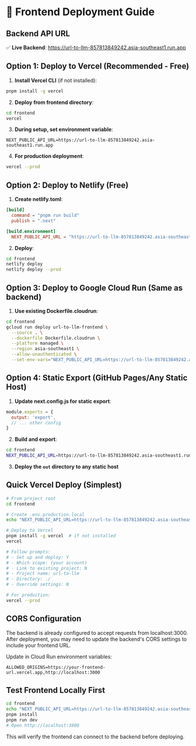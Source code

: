 # 🚀 Frontend Deployment Guide

## Backend API URL
✅ **Live Backend**: https://url-to-llm-857813849242.asia-southeast1.run.app

## Option 1: Deploy to Vercel (Recommended - Free)

1. **Install Vercel CLI** (if not installed):
```bash
pnpm install -g vercel
```

2. **Deploy from frontend directory**:
```bash
cd frontend
vercel
```

3. **During setup, set environment variable**:
```
NEXT_PUBLIC_API_URL=https://url-to-llm-857813849242.asia-southeast1.run.app
```

4. **For production deployment**:
```bash
vercel --prod
```

## Option 2: Deploy to Netlify (Free)

1. **Create netlify.toml**:
```toml
[build]
  command = "pnpm run build"
  publish = ".next"

[build.environment]
  NEXT_PUBLIC_API_URL = "https://url-to-llm-857813849242.asia-southeast1.run.app"
```

2. **Deploy**:
```bash
cd frontend
netlify deploy
netlify deploy --prod
```

## Option 3: Deploy to Google Cloud Run (Same as backend)

1. **Use existing Dockerfile.cloudrun**:
```bash
cd frontend
gcloud run deploy url-to-llm-frontend \
  --source . \
  --dockerfile Dockerfile.cloudrun \
  --platform managed \
  --region asia-southeast1 \
  --allow-unauthenticated \
  --set-env-vars="NEXT_PUBLIC_API_URL=https://url-to-llm-857813849242.asia-southeast1.run.app"
```

## Option 4: Static Export (GitHub Pages/Any Static Host)

1. **Update next.config.js for static export**:
```javascript
module.exports = {
  output: 'export',
  // ... other config
}
```

2. **Build and export**:
```bash
cd frontend
NEXT_PUBLIC_API_URL=https://url-to-llm-857813849242.asia-southeast1.run.app pnpm run build
```

3. **Deploy the `out` directory to any static host**

## Quick Vercel Deploy (Simplest)

```bash
# From project root
cd frontend

# Create .env.production.local
echo "NEXT_PUBLIC_API_URL=https://url-to-llm-857813849242.asia-southeast1.run.app" > .env.production.local

# Deploy to Vercel
pnpm install -g vercel  # if not installed
vercel

# Follow prompts:
# - Set up and deploy: Y
# - Which scope: (your account)
# - Link to existing project: N
# - Project name: url-to-llm
# - Directory: ./
# - Override settings: N

# For production:
vercel --prod
```

## CORS Configuration

The backend is already configured to accept requests from localhost:3000. After deployment, you may need to update the backend's CORS settings to include your frontend URL.

Update in Cloud Run environment variables:
```
ALLOWED_ORIGINS=https://your-frontend-url.vercel.app,http://localhost:3000
```

## Test Frontend Locally First

```bash
cd frontend
echo "NEXT_PUBLIC_API_URL=https://url-to-llm-857813849242.asia-southeast1.run.app" > .env.local
pnpm install
pnpm run dev
# Open http://localhost:3000
```

This will verify the frontend can connect to the backend before deploying.